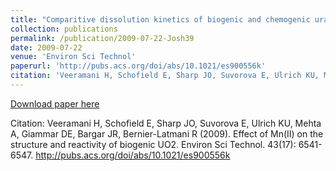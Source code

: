 ```yaml
---
title: "Comparitive dissolution kinetics of biogenic and chemogenic uraninite under oxidizing conditions in the presence of carbonate"
collection: publications
permalink: /publication/2009-07-22-Josh39
date: 2009-07-22
venue: 'Environ Sci Technol'
paperurl: 'http://pubs.acs.org/doi/abs/10.1021/es900556k'
citation: 'Veeramani H, Schofield E, Sharp JO, Suvorova E, Ulrich KU, Mehta A, Giammar DE, Bargar JR, Bernier-Latmani R (2009). Effect of Mn(II) on the structure and reactivity of biogenic UO2. Environ Sci Technol. 43(17): 6541-6547. http://pubs.acs.org/doi/abs/10.1021/es900556k'
---
```


<a href='http://pubs.acs.org/doi/abs/10.1021/es900556k'>Download paper here</a>

Citation: Veeramani H, Schofield E, Sharp JO, Suvorova E, Ulrich KU, Mehta A, Giammar DE, Bargar JR, Bernier-Latmani R (2009). Effect of Mn(II) on the structure and reactivity of biogenic UO2. Environ Sci Technol. 43(17): 6541-6547. http://pubs.acs.org/doi/abs/10.1021/es900556k